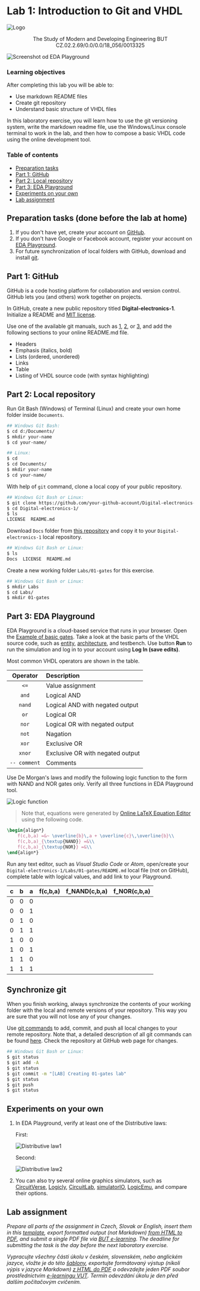 # Lab 1: Introduction to Git and VHDL

![Logo](../../logolink_eng.jpg)
<p align="center">
  The Study of Modern and Developing Engineering BUT<br>
  CZ.02.2.69/0.0/0.0/18_056/0013325
</p>

![Screenshot od EDA Playground](Images/screenshot_eda.png)


### Learning objectives

After completing this lab you will be able to:
  * Use markdown README files
  * Create git repository
  * Understand basic structure of VHDL files

In this laboratory exercise, you will learn how to use the git versioning system, write the markdown readme file, use the Windows/Linux console terminal to work in the lab, and then how to compose a basic VHDL code using the online development tool.


### Table of contents
* [Preparation tasks](#preparation)
* [Part 1: GitHub](#part1)
* [Part 2: Local repository](#part2)
* [Part 3: EDA Playground](#part3)
* [Experiments on your own](#experiments)
* [Lab assignment](#assignment)


<a name="preparation"></a>
## Preparation tasks (done before the lab at home)

1. If you don't have yet, create your account on [GitHub](https://github.com/).
2. If you don't have Google or Facebook account, register your account on [EDA Playground](https://www.edaplayground.com/login).
3. For future synchronization of local folders with GitHub, download and install [git](https://git-scm.com/).


<a name="part1"></a>
## Part 1: GitHub

GitHub is a code hosting platform for collaboration and version control. GitHub lets you (and others) work together on projects.

In GitHub, create a new public repository titled **Digital-electronics-1**. Initialize a README and [MIT license](https://choosealicense.com/licenses/mit/).

Use one of the available git manuals, such as [1](https://medium.com/swlh/how-to-make-the-perfect-readme-md-on-github-92ed5771c061), [2](https://help.github.com/en/articles/basic-writing-and-formatting-syntax), or [3](https://guides.github.com/features/mastering-markdown/), and add the following sections to your online README.md file.

   * Headers
   * Emphasis (italics, bold)
   * Lists (ordered, unordered)
   * Links
   * Table
   * Listing of VHDL source code (with syntax highlighting)


<a name="part2"></a>
## Part 2: Local repository

Run Git Bash (Windows) of Terminal (Linux) and create your own home folder inside `Documents`.

```bash
## Windows Git Bash:
$ cd d:/Documents/
$ mkdir your-name
$ cd your-name/

## Linux:
$ cd
$ cd Documents/
$ mkdir your-name
$ cd your-name/
```

With help of `git` command, clone a local copy of your public repository.

```bash
## Windows Git Bash or Linux:
$ git clone https://github.com/your-github-account/Digital-electronics-1
$ cd Digital-electronics-1/
$ ls
LICENSE  README.md
```

Download `Docs` folder from [this repository](https://github.com/tomas-fryza/Digital-electronics-1) and copy it to your `Digital-electronics-1` local repository.

```bash
## Windows Git Bash or Linux:
$ ls
Docs  LICENSE  README.md
```

Create a new working folder `Labs/01-gates` for this exercise.

```bash
## Windows Git Bash or Linux:
$ mkdir Labs
$ cd Labs/
$ mkdir 01-gates
```


<a name="part3"></a>
## Part 3: EDA Playground

EDA Playground is a cloud-based service that runs in your browser. Open the [Example of basic gates](https://www.edaplayground.com/x/5L92). Take a look at the basic parts of the VHDL source code, such as [entity](https://github.com/tomas-fryza/Digital-electronics-1/wiki/Entity), [architecture](https://github.com/tomas-fryza/Digital-electronics-1/wiki/Architecture), and testbench. Use button **Run** to run the simulation and log in to your account using **Log In (save edits)**.

Most common VHDL operators are shown in the table.

| **Operator** | **Description** |
| :-: | :-- |
| `<=` | Value assignment |
| `and` | Logical AND |
| `nand` | Logical AND with negated output |
| `or` | Logical OR |
| `nor` | Logical OR with negated output |
| `not` | Nagation |
| `xor` | Exclusive OR |
| `xnor` | Exclusive OR with negated output |
| `-- comment` | Comments |

Use De Morgan's laws and modify the following logic function to the form with NAND and NOR gates only. Verify all three functions in EDA Playground tool.

![Logic function](Images/equations.png)

> Note that, equations were generated by [Online LaTeX Equation Editor](https://www.codecogs.com/latex/eqneditor.php) using the following code.
```LaTeX
\begin{align*}
    f(c,b,a) =&~ \overline{b}\,a + \overline{c}\,\overline{b}\\
    f(c,b,a)_{\textup{NAND}} =&\\
    f(c,b,a)_{\textup{NOR}} =&\\
\end{align*}
```
>

Run any text editor, such as *Visual Studio Code* or *Atom*, open/create your `Digital-electronics-1/Labs/01-gates/README.md` local file (not on GitHub), complete table with logical values, and add link to your Playground.

| **c** | **b** |**a** | **f(c,b,a)** | **f_NAND(c,b,a)** | **f_NOR(c,b,a)** |
| :-: | :-: | :-: | :-: | :-: | :-: |
| 0 | 0 | 0 |  |  |  |
| 0 | 0 | 1 |  |  |  |
| 0 | 1 | 0 |  |  |  |
| 0 | 1 | 1 |  |  |  |
| 1 | 0 | 0 |  |  |  |
| 1 | 0 | 1 |  |  |  |
| 1 | 1 | 0 |  |  |  |
| 1 | 1 | 1 |  |  |  |


## Synchronize git

When you finish working, always synchronize the contents of your working folder with the local and remote versions of your repository. This way you are sure that you will not lose any of your changes.

Use [git commands](https://github.com/tomas-fryza/Digital-electronics-1/wiki/Useful-Git-commands) to add, commit, and push all local changes to your remote repository. Note that, a detailed description of all git commands can be found [here](https://github.com/joshnh/Git-Commands). Check the repository at GitHub web page for changes.

```bash
## Windows Git Bash or Linux:
$ git status
$ git add -A
$ git status
$ git commit -m "[LAB] Creating 01-gates lab"
$ git status
$ git push
$ git status
```


<a name="experiments"></a>
## Experiments on your own

1. In EDA Playground, verify at least one of the Distributive laws:

   First:
   
   ![Distributive law1](Images/distributive1.png)

   Second:
   
   ![Distributive law2](Images/distributive2.png)

2. You can also try several online graphics simulators, such as [CircuitVerse](https://circuitverse.org/), [Logicly](https://logic.ly/), [CircuitLab](https://www.circuitlab.com/), [simulatorIO](https://simulator.io/), [LogicEmu](https://lodev.org/logicemu/), and compare their options.


<a name="assignment"></a>
## Lab assignment

*Prepare all parts of the assignment in Czech, Slovak or English, insert them in this [template](Assignment.md), export formatted output (not Markdown) [from HTML to PDF](https://github.com/tomas-fryza/Digital-electronics-1/wiki/Export-README-to-PDF), and submit a single PDF file via [BUT e-learning](https://moodle.vutbr.cz/). The deadline for submitting the task is the day before the next laboratory exercise.*

*Vypracujte všechny části úkolu v českém, slovenském, nebo anglickém jazyce, vložte je do této [šablony](Assignment.md), exportujte formátovaný výstup (nikoli výpis v jazyce Markdown) [z HTML do PDF](https://github.com/tomas-fryza/Digital-electronics-1/wiki/Export-README-to-PDF) a odevzdejte jeden PDF soubor prostřednictvím [e-learningu VUT](https://moodle.vutbr.cz/). Termín odevzdání úkolu je den před dalším počítačovým cvičením.*
